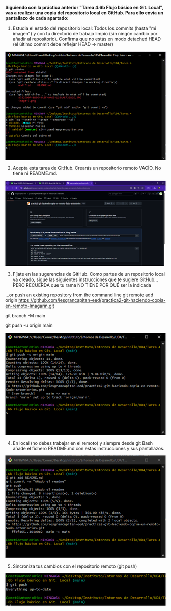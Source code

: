 **Siguiendo con la práctica anterior "Tarea 4.6b Flujo básico en Git. Local", vas a realizar una copia del repositorio local en GitHub. Para ello envía un pantallazo de cada apartado:**


1. Estudia el estado del repositorio local: Todos los commits (hasta "mi imagen") y con tu directorio de trabajo limpio (sin ningún cambio por añadir al repositorio). Confirma que no estás en modo detached HEAD (el último commit debe reflejar HEAD -> master)

![alt text](img/image.png)

2. Acepta esta tarea de GitHub. Crearás un repositorio remoto VACÍO. No tiene ni README.md. 

![alt text](img/image1.png)

3. Fíjate en las sugerencias de GitHub. Como partes de un repositorio local ya creado, sigue las siguientes instrucciones que te sugiere GitHub... PERO RECUERDA que tu rama NO TIENE POR QUÉ ser la indicada


…or push an existing repository from the command line
git remote add origin https://github.com/iesgrancapitan-eed/practica2-git-haciendo-copia-en-remoto-lmagarin.git

git branch -M main

 git push -u origin main
 
 ![alt text](img/image2.png)

4. En local (no debes trabajar en el remoto) y siempre desde git Bash añade el fichero README.md con estas instrucciones y sus pantallazos.

![alt text](img/image3.png)

5. Sincroniza tus cambios con el repositorio remoto (git push)

![alt text](img/image4.png)